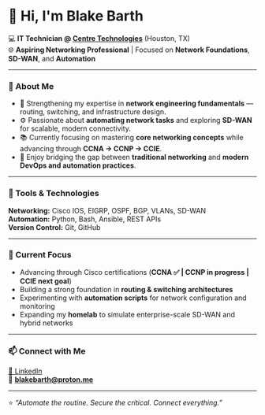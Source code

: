 # 👋 Hi, I'm Blake Barth  

💻 **IT Technician @ [Centre Technologies](https://www.centretechnologies.com/)** (Houston, TX)  
🌐 **Aspiring Networking Professional** | Focused on **Network Foundations**, **SD-WAN**, and **Automation**

---

### 🚀 About Me
- 🧠 Strengthening my expertise in **network engineering fundamentals** — routing, switching, and infrastructure design.  
- ⚙️ Passionate about **automating network tasks** and exploring **SD-WAN** for scalable, modern connectivity.  
- 📚 Currently focusing on mastering **core networking concepts** while advancing through **CCNA → CCNP → CCIE**.  
- 🧩 Enjoy bridging the gap between **traditional networking** and **modern DevOps and automation practices**.

---

### 🧰 Tools & Technologies
**Networking:** Cisco IOS, EIGRP, OSPF, BGP, VLANs, SD-WAN  
**Automation:** Python, Bash, Ansible, REST APIs  
**Version Control:** Git, GitHub  

---

### 🧠 Current Focus
- Advancing through Cisco certifications (**CCNA ✅ | CCNP in progress | CCIE next goal**)  
- Building a strong foundation in **routing & switching architectures**  
- Experimenting with **automation scripts** for network configuration and monitoring  
- Expanding my **homelab** to simulate enterprise-scale SD-WAN and hybrid networks  

---

### 📫 Connect with Me
[💼 LinkedIn](https://www.linkedin.com/in/Blake-Barth)  
📧 **blakebarth@proton.me**  

---

⭐ *“Automate the routine. Secure the critical. Connect everything.”*  
